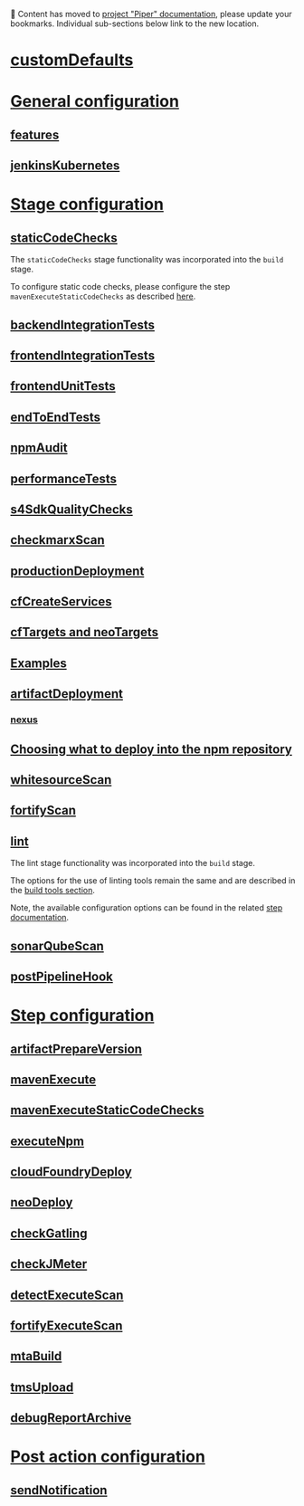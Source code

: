 :construction: Content has moved to [project "Piper" documentation](https://sap.github.io/jenkins-library/pipelines/cloud-sdk/configuration/), please update your bookmarks.
Individual sub-sections below link to the new location.

# [customDefaults](https://sap.github.io/jenkins-library/configuration/#custom-default-configuration)

# [General configuration](https://sap.github.io/jenkins-library/pipelines/cloud-sdk/configuration/#general-configuration)

## [features](https://sap.github.io/jenkins-library/pipelines/cloud-sdk/configuration/#features)

## [jenkinsKubernetes](https://sap.github.io/jenkins-library/pipelines/cloud-sdk/configuration/#jenkinskubernetes)

# [Stage configuration](https://sap.github.io/jenkins-library/pipelines/cloud-sdk/configuration/#stage-configuration)

## [staticCodeChecks](https://sap.github.io/jenkins-library/stages/build/)

The `staticCodeChecks` stage functionality was incorporated into the `build` stage.

To configure static code checks, please configure the step `mavenExecuteStaticCodeChecks` as described [here](https://sap.github.io/jenkins-library/steps/mavenExecuteStaticCodeChecks/).

## [backendIntegrationTests](https://sap.github.io/jenkins-library/pipelines/cloud-sdk/configuration/#backendintegrationtests)

## [frontendIntegrationTests](https://sap.github.io/jenkins-library/pipelines/cloud-sdk/configuration/#frontendintegrationtests)

## [frontendUnitTests](https://sap.github.io/jenkins-library/pipelines/cloud-sdk/configuration/#frontendunittests)

## [endToEndTests](https://sap.github.io/jenkins-library/pipelines/cloud-sdk/configuration/#endtoendtests)

## [npmAudit](https://sap.github.io/jenkins-library/pipelines/cloud-sdk/configuration/#npmaudit)

## [performanceTests](https://sap.github.io/jenkins-library/pipelines/cloud-sdk/configuration/#performancetests)

## [s4SdkQualityChecks](https://sap.github.io/jenkins-library/pipelines/cloud-sdk/configuration/#s4sdkqualitychecks)

## [checkmarxScan](https://sap.github.io/jenkins-library/pipelines/cloud-sdk/configuration/#checkmarxscan)

## [productionDeployment](https://sap.github.io/jenkins-library/pipelines/cloud-sdk/configuration/#productiondeployment)

## [cfCreateServices](https://sap.github.io/jenkins-library/pipelines/cloud-sdk/configuration/#cfcreateservices)

## [cfTargets and neoTargets](https://sap.github.io/jenkins-library/pipelines/cloud-sdk/configuration/#cftargets-and-neotargets)

## [Examples](https://sap.github.io/jenkins-library/pipelines/cloud-sdk/configuration/#examples)

## [artifactDeployment](https://sap.github.io/jenkins-library/pipelines/cloud-sdk/configuration/#artifactdeployment)

### [nexus](https://sap.github.io/jenkins-library/pipelines/cloud-sdk/configuration/#nexus)

## [Choosing what to deploy into the npm repository](https://sap.github.io/jenkins-library/pipelines/cloud-sdk/configuration/#choosing-what-to-deploy-into-the-npm-repository)

## [whitesourceScan](https://sap.github.io/jenkins-library/pipelines/cloud-sdk/configuration/#whitesourcescan)

## [fortifyScan](https://sap.github.io/jenkins-library/pipelines/cloud-sdk/configuration/#fortifyscan)

## [lint](https://sap.github.io/jenkins-library/stages/build/)

The lint stage functionality was incorporated into the `build` stage.

The options for the use of linting tools remain the same and are described in the [build tools section](https://sap.github.io/jenkins-library/pipelines/cloud-sdk/build-tools/#lint).

Note, the available configuration options can be found in the related [step documentation](https://sap.github.io/jenkins-library/steps/npmExecuteLint/#parameters).

## [sonarQubeScan](https://sap.github.io/jenkins-library/pipelines/cloud-sdk/configuration/#sonarqubescan)

## [postPipelineHook](https://sap.github.io/jenkins-library/pipelines/cloud-sdk/configuration/#postpipelinehook)

# [Step configuration](https://sap.github.io/jenkins-library/pipelines/cloud-sdk/configuration/#step-configuration)

## [artifactPrepareVersion](https://sap.github.io/jenkins-library/steps/artifactPrepareVersion/)

## [mavenExecute](https://sap.github.io/jenkins-library/steps/mavenexecute)

## [mavenExecuteStaticCodeChecks](https://sap.github.io/jenkins-library/steps/mavenexecutestaticcodechecks)

## [executeNpm](https://sap.github.io/jenkins-library/steps/npmExecute/)

## [cloudFoundryDeploy](https://sap.github.io/jenkins-library/steps/cloudFoundryDeploy/)

## [neoDeploy](https://sap.github.io/jenkins-library/steps/neoDeploy/)

## [checkGatling](https://sap.github.io/jenkins-library/pipelines/cloud-sdk/configuration/#checkgatling)

## [checkJMeter](https://sap.github.io/jenkins-library/pipelines/cloud-sdk/configuration/#checkjmeter)

## [detectExecuteScan](https://sap.github.io/jenkins-library/steps/detectExecuteScan/)

## [fortifyExecuteScan](https://sap.github.io/jenkins-library/steps/fortifyExecuteScan/)

## [mtaBuild](https://sap.github.io/jenkins-library/steps/mtaBuild/)

## [tmsUpload](https://sap.github.io/jenkins-library/steps/tmsUpload/)

## [debugReportArchive](https://sap.github.io/jenkins-library/pipelines/cloud-sdk/configuration/#debugarchivereport)

# [Post action configuration](https://sap.github.io/jenkins-library/pipelines/cloud-sdk/configuration/#post-action-configuration)

## [sendNotification](https://sap.github.io/jenkins-library/pipelines/cloud-sdk/configuration/#sendnotification)
